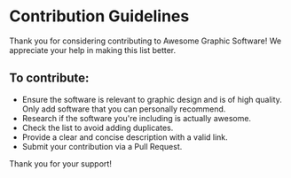 # Contribution Guidelines

Thank you for considering contributing to Awesome Graphic Software! We appreciate your help in making this list better.

## To contribute:

- Ensure the software is relevant to graphic design and is of high quality. Only add software that you can personally recommend.
- Research if the software you're including is actually awesome.
- Check the list to avoid adding duplicates.
- Provide a clear and concise description with a valid link.
- Submit your contribution via a Pull Request.

Thank you for your support!
